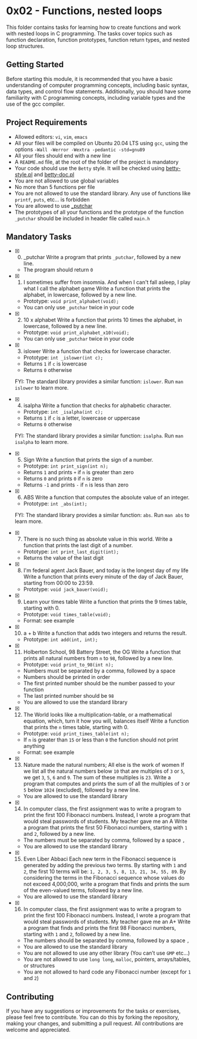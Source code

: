 # 0x02 - Functions, nested loops
This folder contains tasks for learning how to create functions and work with nested loops in C programming. The tasks cover topics such as function declaration, function prototypes, function return types, and nested loop structures.

## Getting Started
Before starting this module, it is recommended that you have a basic understanding of computer programming concepts, including basic syntax, data types, and control flow statements. Additionally, you should have some familiarity with C programming concepts, including variable types and the use of the gcc compiler.

## Project Requirements
-   Allowed editors:  `vi`,  `vim`,  `emacs`
-   All your files will be compiled on Ubuntu 20.04 LTS using  `gcc`, using the options  `-Wall -Werror -Wextra -pedantic -std=gnu89`
-   All your files should end with a new line
-   A  `README.md`  file, at the root of the folder of the project is mandatory
-   Your code should use the  `Betty`  style. It will be checked using  [betty-style.pl](https://github.com/holbertonschool/Betty/blob/master/betty-style.pl "betty-style.pl")  and  [betty-doc.pl](https://github.com/holbertonschool/Betty/blob/master/betty-doc.pl "betty-doc.pl")
-   You are not allowed to use global variables
-   No more than 5 functions per file
-   You are not allowed to use the standard library. Any use of functions like  `printf`,  `puts`, etc… is forbidden
-   You are allowed to use  [_putchar](https://github.com/holbertonschool/_putchar.c/blob/master/_putchar.c "_putchar")
-   The prototypes of all your functions and the prototype of the function  `_putchar`  should be included in header file called  `main.h`


## Mandatory Tasks

- [x] 0. _putchar
    Write a program that prints  `_putchar`, followed by a new line.
    -   The program should return  `0`

- [x] 1. I sometimes suffer from insomnia. And when I can't fall asleep, I play what I call the alphabet game
    Write a function that prints the alphabet, in lowercase, followed by a new line.
    -   Prototype:  `void print_alphabet(void);`
    -   You can only use  `_putchar`  twice in your code

- [x] 2. 10 x alphabet
    Write a function that prints 10 times the alphabet, in lowercase, followed by a new line.
    -   Prototype:  `void print_alphabet_x10(void);`
    -   You can only use  `_putchar`  twice in your code

- [x] 3. islower
     Write a function that checks for lowercase character.
    -   Prototype:  `int _islower(int c);`
    -   Returns  `1`  if  `c`  is lowercase
    -   Returns  `0`  otherwise
    
    FYI: The standard library provides a similar function:  `islower`. Run  `man islower`  to learn more.

- [x] 4. isalpha
    Write a function that checks for alphabetic character.
    -   Prototype:  `int _isalpha(int c);`
    -   Returns  `1`  if  `c`  is a letter, lowercase or uppercase
    -   Returns  `0`  otherwise
    
    FYI: The standard library provides a similar function:  `isalpha`. Run  `man isalpha`  to learn more.

- [x] 5. Sign
    Write a function that prints the sign of a number.
    -   Prototype:  `int print_sign(int n);`
    -   Returns  `1`  and prints  `+`  if  `n`  is greater than zero
    -   Returns  `0`  and prints  `0`  if  `n`  is zero
    -   Returns  `-1`  and prints  `-`  if  `n`  is less than zero

- [x] 6. ABS
    Write a function that computes the absolute value of an integer.
    
    -   Prototype:  `int _abs(int);`
    
    FYI: The standard library provides a similar function:  `abs`. Run  `man abs`  to learn more.

- [x] 7. There is no such thing as absolute value in this world. Write a function that prints the last digit of a number.

    -   Prototype:  `int print_last_digit(int);`
    -   Returns the value of the last digit

- [x] 8. I'm federal agent Jack Bauer, and today is the longest day of my life
    Write a function that prints every minute of the day of Jack Bauer, starting from 00:00 to 23:59.
    
    -   Prototype:  `void jack_bauer(void);`

- [x] 9. Learn your times table
    Write a function that prints the 9 times table, starting with 0.
    
    -   Prototype:  `void times_table(void);`
    -   Format: see example

- [x] 10. a + b
    Write a function that adds two integers and returns the result.
    
    -   Prototype:  `int add(int, int);`

- [x] 11. Holberton School, 98 Battery Street, the OG
    Write a function that prints all natural numbers from  `n`  to  `98`, followed by a new line.
    
    -   Prototype:  `void print_to_98(int n);`
    -   Numbers must be separated by a comma, followed by a space
    -   Numbers should be printed in order
    -   The first printed number should be the number passed to your function
    -   The last printed number should be  `98`
    -   You are allowed to use the standard library

- [x] 12. The World looks like a multiplication-table, or a mathematical equation, which, turn it how you will, balances itself
    Write a function that prints the  `n`  times table, starting with 0.
    
    -   Prototype:  `void print_times_table(int n);`
    -   If  `n`  is greater than  `15`  or less than  `0`  the function should not print anything
    -   Format: see example

- [x]  13. Nature made the natural numbers; All else is the work of women
    If we list all the natural numbers below  `10`  that are multiples of  `3`  or  `5`, we get  `3`,  `5`,  `6`  and  `9`. The sum of these multiples is  `23`. Write a program that computes and prints the sum of all the multiples of  `3`  or  `5`  below  `1024`  (excluded), followed by a new line.
    
    -   You are allowed to use the standard library

- [x]   14. In computer class, the first assignment was to write a program to print the first 100 Fibonacci numbers. Instead, I wrote a program that would steal passwords of students. My teacher gave me an A
    Write a program that prints the first 50 Fibonacci numbers, starting with  `1`  and  `2`, followed by a new line.
    
    -   The numbers must be separated by comma, followed by a space  `,`
    -   You are allowed to use the standard library

- [x] 15. Even Liber Abbaci
    Each new term in the Fibonacci sequence is generated by adding the previous two terms. By starting with  `1`  and  `2`, the first 10 terms will be:  `1, 2, 3, 5, 8, 13, 21, 34, 55, 89`. By considering the terms in the Fibonacci sequence whose values do not exceed 4,000,000, write a program that finds and prints the sum of the even-valued terms, followed by a new line.
    
    -   You are allowed to use the standard library

- [x]  16. In computer class, the first assignment was to write a program to print the first 100 Fibonacci numbers. Instead, I wrote a program that would steal passwords of students. My teacher gave me an A+
    Write a program that finds and prints the first 98 Fibonacci numbers, starting with  `1`  and  `2`, followed by a new line.
    
    -   The numbers should be separated by comma, followed by a space  `,`
    -   You are allowed to use the standard library
    -   You are not allowed to use any other library (You can’t use  `GMP`  etc…)
    -   You are not allowed to use  `long long`,  `malloc`, pointers, arrays/tables, or structures
    -   You are not allowed to hard code any Fibonacci number (except for  `1`  and  `2`)


## Contributing
If you have any suggestions or improvements for the tasks or exercises, please feel free to contribute. You can do this by forking the repository, making your changes, and submitting a pull request. All contributions are welcome and appreciated.